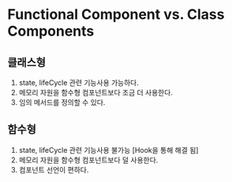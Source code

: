 # Functional Component vs. Class Components

## 클래스형
1. state, lifeCycle 관련 기능사용 가능하다.
2. 메모리 자원을 함수형 컴포넌트보다 조금 더 사용한다.
3. 임의 메서드를 정의할 수 있다.

## 함수형
1. state, lifeCycle 관련 기능사용 불가능 [Hook을 통해 해결 됨]
2. 메모리 자원을 함수형 컴포넌트보다 덜 사용한다.
3. 컴포넌트 선언이 편하다.
